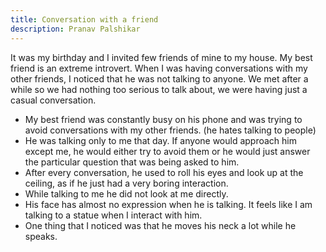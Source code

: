 ```yaml
---
title: Conversation with a friend
description: Pranav Palshikar
---
```


It was my birthday and I invited few friends of mine to my house. My best friend is an extreme introvert. When I was having conversations with my other friends, I noticed that he was not talking to anyone. We met after a while so we had nothing too serious to talk about, we were having just a casual conversation.
* My best friend was constantly busy on his phone and was trying to avoid conversations with my other friends. (he hates talking to people) 
* He was talking only to me that day. If anyone would approach him except me, he would either try to avoid them or he would just answer the particular question that was being asked to him. 
* After every conversation, he used to roll his eyes and look up at the ceiling, as if he just had a very boring interaction. 
* While talking to me he did not look at me directly. 
* His face has almost no expression when he is talking. It feels like I am talking to a statue when I interact with him.
* One thing that I noticed was that he moves his neck a lot while he speaks.
